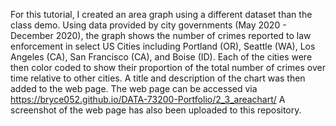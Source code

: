 For this tutorial, I created an area graph using a different dataset than the class demo. 
Using data provided by city governments (May 2020 - December 2020), the graph shows the number of crimes reported to law enforcement in select US Cities including Portland (OR), Seattle (WA), Los Angeles (CA), San Francisco (CA), and Boise (ID). 
Each of the cities were then color coded to show their proportion of the total number of crimes over time relative to other cities. 
A title and description of the chart was then added to the web page. 
The web page can be accessed via https://bryce052.github.io/DATA-73200-Portfolio/2_3_areachart/
A screenshot of the web page has also been uploaded to this repository. 
